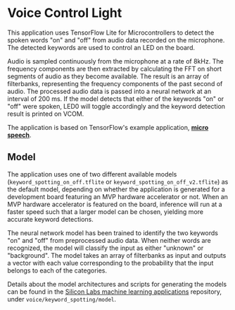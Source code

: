 # Voice Control Light
This application uses TensorFlow Lite for Microcontrollers to detect the spoken
words "on" and "off" from audio data recorded on the microphone. The detected
keywords are used to control an LED on the board.

Audio is sampled continuously from the microphone at a rate of 8kHz. The
frequency components are then extracted by calculating the FFT on short segments
of audio as they become available. The result is an array of filterbanks,
representing the frequency components of the past second of audio. The processed
audio data is passed into a neural network at an interval of 200 ms. If the
model detects that either of the keywords "on" or "off" were spoken, LED0 will
toggle accordingly and the keyword detection result is printed on VCOM.

The application is based on TensorFlow's example application, **[micro speech](https://github.com/tensorflow/tensorflow/tree/v2.3.1/tensorflow/lite/micro/examples/micro_speech)**.

## Model
The application uses one of two different available models
(```keyword_spotting_on_off.tflite``` or ```keyword_spotting_on_off_v2.tflite```)
as the default model, depending on whether the application is generated for a
development board featuring an MVP hardware accelerator or not. When an MVP
hardware accelerator is featured on the board, inference will run at a faster
speed such that a larger model can be chosen, yielding more accurate keyword
detections.

The neural network model has been trained to identify the two keywords "on" and
"off" from preprocessed audio data. When neither words are recognized, the model
will classify the input as either "unknown" or "background". The model takes an
array of filterbanks as input and outputs a vector with each value corresponding
to the probability that the input belongs to each of the
categories.

Details about the model architectures and scripts for generating the models can
be found in the [Silicon Labs machine learning applications](https://github.com/SiliconLabs/machine_learning_applications/tree/main/) repository, under
```voice/keyword_spotting/model```.